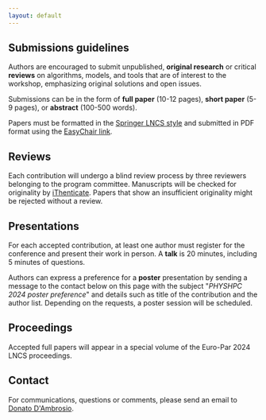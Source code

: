 ```yaml
---
layout: default
---
```


<!--
# Call for papers

Research in natural sciences like physics and chemistry is increasingly moving towards massive use of high-performance computing systems to numerically solve problems for which no analytical solutions are known. We are currently at an unprecedented favorable juncture in Europe due to the investments made through the Horizon Europe Programme, which has invested substantial resources in constructing high-performance computing infrastructure to achieve Exa-scale capabilities. In this scenario, it is crucial to design codes to exploit the overall set of available resources optimally, permitting them to scale to wider and finer domains in both space and time, thus enabling more insightful applications to natural sciences. Scientific codes sometimes suffer from the lack of state-of-the-art solutions proposed by computer science, like optimized data structures reducing memory space footprint, fast stencil algorithms, and conflict-free write procedures specifically developed for many-core accelerators like GPUs or load-balancing routines for both when and how to load balance for high-performance computing clusters. Nevertheless, such codes often embed original algorithmic solutions and data structures that could inspire the development of new algorithms and tools or improve existing ones in computer science. The encounter between natural science and computer science could represent an enriching opportunity for all disciplines involved. Aiming to feed this collaboration, the workshop is intended to be an interdisciplinary forum for comparison and discussion between natural science and computer science to establish a synergy between these disciplines and favour the advancement of knowledge in each of them. Authors are encouraged to submit original, unpublished research or critical reviews on algorithms, models and tools for parallel computing applied to scientific problems with emphasis on original solutions and open issues.

**Topics of interest** include, but are not limited to:

- Emerging and high-performance computing in complex systems modelling and simulation using FDM, PIC, Cellular Automata and other methods
- High-performance technologies, such as MPI, OpenMP, CUDA, and Sycl, for scientific applications 
- Hardware approaches (e.g., FPGAs, Neuromorphic computing) of high-performance computing in modeling and simulation
- Optimization algorithms related to parallel simulation of scientific applications, such as synchronization, load balancing, coarse grain optimization
- Performance models and their integration into the design of efficient parallel algorithms for heterogeneous platforms
- High-performance software libraries for scientific applications (Blas, ScaLAPACK, MAGMA, Plasma, GROMACS, Quantum Espresso, Yambo)
- Simulation of quantum systems in HPC and quantum computing, quantum reservoir computing
- Many-body systems
- Computational chemistry and quantum chemistry
- High-performance simulation of fluids and plasma

-->

## Submissions guidelines
Authors are encouraged to submit unpublished, **original research** or critical **reviews** on algorithms, models, and tools that are of interest to the workshop, emphasizing original solutions and open issues.

Submissions can be in the form of **full paper** (10-12 pages), **short paper** (5-9 pages), or **abstract** (100-500 words). 

Papers must be formatted in the [Springer LNCS style](https://www.springer.com/gp/computer-science/lncs/conference-proceedings-guidelines) and submitted in PDF format using the [EasyChair link](https://easychair.org/conferences/?conf=europar24-ws-phd-poster-whpc).

## Reviews 
Each contribution will undergo a blind review process by three reviewers belonging to the program committee. 
Manuscripts will be checked for originality by [iThenticate](https://www.ithenticate.com/). Papers that show an insufficient originality might be rejected without a review. 

## Presentations
For each accepted contribution, at least one author must register for the conference and present their work in person. A **talk** is 20 minutes, including 5 minutes of questions. 

Authors can express a preference for a **poster** presentation by sending a message to the contact below on this page with the subject "*PHYSHPC 2024 poster preference*" and details such as title of the contribution and the author list. Depending on the requests, a poster session will be scheduled.

## Proceedings
Accepted full papers will appear in a special volume of the Euro-Par 2024 LNCS proceedings.


## Contact

For communications, questions or comments, please send an email to [Donato D'Ambrosio](mailto:donato.dambrosio@unical.it).

<script type="text/javascript">
var d = "abcdefghijklmnopqrstuvwxyzABCDEFGHIJKLMNOPQRSTUVWXYZ0123456789@_-+.";
var s = "FU4SEFKOYg9osdgvuCAuLFX"
var r = ""
for (var i = 0; i < s.length; i++) r += d.charAt((((d.indexOf(s.charAt(i)) - (3 * i + 31)) + 3 * d.length) % d.length));
document.getElementById("cntc").textContent = r;
</script>
